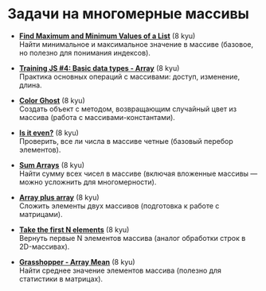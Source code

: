# Задачи на многомерные массивы

- [**Find Maximum and Minimum Values of a List**](https://www.codewars.com/kata/577a98a6ae28071780000989) (8 kyu)  
  Найти минимальное и максимальное значение в массиве (базовое, но полезно для понимания индексов).  

- [**Training JS #4: Basic data types - Array**](https://www.codewars.com/kata/571effabb625ed9b0600107a) (8 kyu)  
  Практика основных операций с массивами: доступ, изменение, длина.  

- [**Color Ghost**](https://www.codewars.com/kata/53f1015fa9fe02cbda00111a) (8 kyu)  
  Создать объект с методом, возвращающим случайный цвет из массива (работа с массивами-константами).  

- [**Is it even?**](https://www.codewars.com/kata/555a67db74814aa4ee0001b5) (8 kyu)  
  Проверить, все ли числа в массиве четные (базовый перебор элементов).  

- [**Sum Arrays**](https://www.codewars.com/kata/53dc54212259ed3d4f00071c) (8 kyu)  
  Найти сумму всех чисел в массиве (включая вложенные массивы — можно усложнить для многомерности).  

- [**Array plus array**](https://www.codewars.com/kata/5a2be17aee1aaefe2a000151) (8 kyu)  
  Сложить элементы двух массивов (подготовка к работе с матрицами).  

- [**Take the first N elements**](https://www.codewars.com/kata/545afd0761aa4c3055001386) (8 kyu)  
  Вернуть первые N элементов массива (аналог обработки строк в 2D-массивах).  

- [**Grasshopper - Array Mean**](https://www.codewars.com/kata/55d277882e139d0b6000005d) (8 kyu)  
  Найти среднее значение элементов массива (полезно для статистики в матрицах).  

